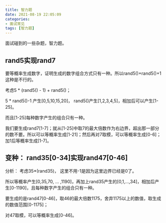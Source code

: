 ```yaml
---
title: 智力题
date: 2021-08-19 22:05:09
categories: 
- 面试常见
tags: [智力题]
---
```

面试碰到的一些杂题，智力题。

## rand5实现rand7

要等概率生成数字，证明生成的数字组合方式只有一种。所以rand5()+rand5()+1这种是不行的。

考虑5 * (rand5() - 1) + rand5()；

5 * rand5()-1 产生[0,5,10,15,20]， rand5()产生[1,2,3,4,5]，相加后可以产生[1-25]。

而且[1-25]每种数字产生的组合只有一种。

我们要生成rand7[1-7]；就从[1-25]中取7的最大倍数作为右边界，超出那一部分的数不要。所以可以等概率生成[1-21]；然后再对7取模，可以等概率生成[0-6]； 加1后等概率生成[1-7]。

## 变种： rand35[0-34]实现rand47[0-46]

分析：
考虑35*(rand35)， 这里不用-1是因为这里边界已经是0了。

所以等概率产生[0,35,70, ... ,1190]，再加上rand35产生的[0,1,...,34]，相加后产生[0-1190]，且每种数字产生的组合只有一种。

要生成的是rand47[0-46]，取46的最大倍数1175，舍弃1175以上的数值，取生成的数值范围[0-1175]；

对47取模，可以等概率生成[0-46]。


